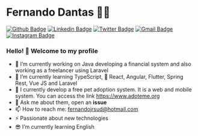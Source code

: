 # Fernando Dantas :man_technologist:

[![Github Badge](https://img.shields.io/badge/-Github-000?style=flat-square&logo=Github&logoColor=white&link=https://github.com/lucasgdb)](https://github.com/FernandoDantas)
[![Linkedin Badge](https://img.shields.io/badge/-LinkedIn-blue?style=flat-square&logo=Linkedin&logoColor=white&link=https://www.linkedin.com/in/rebeccamanzi/)](https://www.linkedin.com/in/fdsjr/)
[![Twitter Badge](https://img.shields.io/badge/-Twitter-1ca0f1?style=flat-square&labelColor=1ca0f1&logo=twitter&logoColor=white&link=https://twitter.com/lgdbittencourt)](https://twitter.com/FERNANDO_DSJ)
[![Gmail Badge](https://img.shields.io/badge/-Gmail-c14438?style=flat-square&logo=Gmail&logoColor=white&link=mailto:fernandojrlds@gmail.com)](mailto:fernandojrlds@gmail.com)
[![Instagram Badge](https://img.shields.io/badge/-Instagram-C13584?style=flat-square&labelColor=C13584&logo=instagram&logoColor=white&link=https://www.instagram.com/codepwr/)](https://www.instagram.com/fernandodsjr/)

### Hello! 👋 Welcome to my profile

- 🔭 I’m currently working on Java developing a financial system and also working as a freelancer using Laravel
- 🌱 I’m currently learning TypeScript, 💙 React, Angular, Flutter, Spring Rest, Vue JS and Laravel
- 👯 I currently develop a free pet adoption system. It is a web and mobile system. You can access the link https://www.adoteme.org
- 💬 Ask me about them, open an **issue**
- 📫 How to reach me: fernandojrsud@hotmail.com
- ⚡ Passionate about new technologies
- 😎  I’m currently learning English
